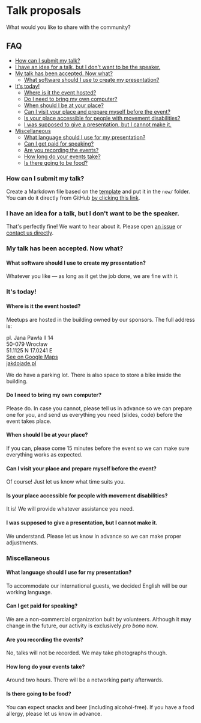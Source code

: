 # Talk proposals

What would you like to share with the community?

## FAQ

<!-- TOC depthFrom:3 depthTo:4 -->

- [How can I submit my talk?](#how-can-i-submit-my-talk)
- [I have an idea for a talk, but I don't want to be the speaker.](#i-have-an-idea-for-a-talk-but-i-dont-want-to-be-the-speaker)
- [My talk has been accepted. Now what?](#my-talk-has-been-accepted-now-what)
  - [What software should I use to create my presentation?](#what-software-should-i-use-to-create-my-presentation)
- [It's today!](#its-today)
  - [Where is it the event hosted?](#where-is-it-the-event-hosted)
  - [Do I need to bring my own computer?](#do-i-need-to-bring-my-own-computer)
  - [When should I be at your place?](#when-should-i-be-at-your-place)
  - [Can I visit your place and prepare myself before the event?](#can-i-visit-your-place-and-prepare-myself-before-the-event)
  - [Is your place accessible for people with movement disabilities?](#is-your-place-accessible-for-people-with-movement-disabilities)
  - [I was supposed to give a presentation, but I cannot make it.](#i-was-supposed-to-give-a-presentation-but-i-cannot-make-it)
- [Miscellaneous](#miscellaneous)
  - [What language should I use for my presentation?](#what-language-should-i-use-for-my-presentation)
  - [Can I get paid for speaking?](#can-i-get-paid-for-speaking)
  - [Are you recording the events?](#are-you-recording-the-events)
  - [How long do your events take?](#how-long-do-your-events-take)
  - [Is there going to be food?](#is-there-going-to-be-food)

<!-- /TOC -->

### How can I submit my talk?

Create a Markdown file based on the [template](.drafts/TEMPLATE.md) and put it in the `new/`
folder.  
You can do it directly from GitHub
[by clicking this link](https://github.com/WrocTypeScript/talk-proposals/new/master?filename=new/my-talk-title.md&message=Initial%20draft&value=---%0D%0AYour+name%3A%0D%0ATarget+audience+%28beginner%2Fintermediate%2Fadvanced%29%3A%0D%0AEstimated+duration%3A%0D%0ATags%3A%0D%0A---%0D%0A%0D%0A%23+%28Title+of+your+talk%29%0D%0A%0D%0A%3C%21--+If+you+need+a+Table+of+Contents%2C+put+it+between+these+tags.+--%3E%0D%0A%3C%21--+TOC+depthFrom%3A2+depthTo%3A3+--%3E%0D%0A%0D%0A%3C%21--+%2FTOC+--%3E%0D%0A%0D%0A%23%23+The+talk%0D%0A%0D%0A%23%23%23+Summary%0D%0A%0D%0A%3C%21--+One-sentence+description+of+what+are+you+going+to+present.+--%3E%0D%0A%0D%0A%23%23%23+Format%0D%0A%0D%0A%3C%21--+Is+it+a+case+study%2C+a+live+coding+session%2C+a+workshop+or+something+else%3F+--%3E%0D%0A%0D%0A%23%23%23+Full+description%0D%0A%0D%0A%3C%21--+Be+as+verbose+as+you+like.+--%3E%0D%0A%0D%0A%23%23+You%0D%0A%0D%0A%23%23%23+How+would+you+like+to+be+announced%3F%0D%0A%0D%0A%3C%21--+A+few+words+about+yourself.+We+want+to+announce+you+properly%21+--%3E%0D%0A%0D%0A%23%23%23+Would+you+be+willing+to+have+a+Q%2FA+session+after+the+talk%3F%0D%0A%0D%0A%23%23%23+Is+there+anything+we+can+help+you+with%3F%0D%0A%0D%0A%3C%21--+Do+you+need+assistance+of+any+kind%3F+--%3E%0D%0A).

### I have an idea for a talk, but I don't want to be the speaker.

That's perfectly fine! We want to hear about it. Please open
[an issue](https://github.com/WrocTypeScript/talk-proposals/issues/new?title=Idea%20for%20a%20talk)
or [contact us directly](mailto:hello@typescript.community?subject=Idea%20for%20a%20talk).

### My talk has been accepted. Now what?

#### What software should I use to create my presentation?

Whatever you like — as long as it get the job done, we are fine with it.

### It's today!

#### Where is it the event hosted?

Meetups are hosted in the building owned by our sponsors. The full address is:

pl. Jana Pawła II 14  
50-079 Wrocław  
51.1125 N 17.0241 E  
[See on Google Maps](https://www.google.com/maps/dir//plac+Jana+Paw%C5%82a+II+14,+50-079+Wroc%C5%82aw,+Polska/@51.1116577,17.0199383,17z/data=!4m9!4m8!1m0!1m5!1m1!1s0x470fc20a38996577:0xdbfd0b444e0630dc!2m2!1d17.022127!2d51.1116544!3e0)  
[jakdojade.pl](https://jakdojade.pl/wroclaw/trasa/?tn=Plac%20Jana%20Paw%C5%82a%20II%2014)

We do have a parking lot. There is also space to store a bike inside the building.

#### Do I need to bring my own computer?

Please do. In case you cannot, please tell us in advance so we can prepare one for you, and send us
everything you need (slides, code) before the event takes place.

#### When should I be at your place?

If you can, please come 15 minutes before the event so we can make sure everything works as
expected.

#### Can I visit your place and prepare myself before the event?

Of course! Just let us know what time suits you.

#### Is your place accessible for people with movement disabilities?

It is! We will provide whatever assistance you need.

#### I was supposed to give a presentation, but I cannot make it.

We understand. Please let us know in advance so we can make proper adjustments.

### Miscellaneous

#### What language should I use for my presentation?

To accommodate our international guests, we decided English will be our working language.

#### Can I get paid for speaking?

We are a non-commercial organization built by volunteers. Although it may change in the future, our
activity is exclusively _pro bono_ now.

#### Are you recording the events?

No, talks will not be recorded. We may take photographs though.

#### How long do your events take?

Around two hours. There will be a networking party afterwards.

#### Is there going to be food?

You can expect snacks and beer (including alcohol-free). If you have a food allergy, please let us
know in advance.
